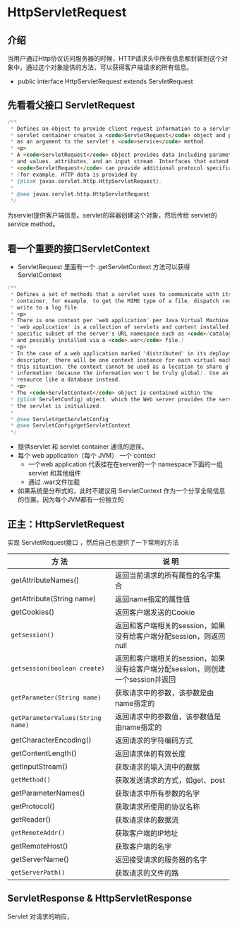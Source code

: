 # HttpServletRequest

## 介绍

当用户通过Http协议访问服务器的时候，HTTP请求头中所有信息都封装到这个对象中，通过这个对象提供的方法，可以获得客户端请求的所有信息。

- public interface HttpServletRequest extends ServletRequest
## 先看看父接口 ServletRequest 
```java
/**
 * Defines an object to provide client request information to a servlet. The
 * servlet container creates a <code>ServletRequest</code> object and passes it
 * as an argument to the servlet's <code>service</code> method.
 * <p>
 * A <code>ServletRequest</code> object provides data including parameter name
 * and values, attributes, and an input stream. Interfaces that extend
 * <code>ServletRequest</code> can provide additional protocol-specific data
 * (for example, HTTP data is provided by
 * {@link javax.servlet.http.HttpServletRequest}.
 *
 * @see javax.servlet.http.HttpServletRequest
 */
```
为servlet提供客户端信息。servlet的容器创建这个对象，然后传给 servlet的 service method。

##  看一个重要的接口ServletContext
- ServletRequest 里面有一个 .getServletContext 方法可以获得 ServletContext

```java
/**
 * Defines a set of methods that a servlet uses to communicate with its servlet
 * container, for example, to get the MIME type of a file, dispatch requests, or
 * write to a log file.
 * <p>
 * There is one context per "web application" per Java Virtual Machine. (A
 * "web application" is a collection of servlets and content installed under a
 * specific subset of the server's URL namespace such as <code>/catalog</code>
 * and possibly installed via a <code>.war</code> file.)
 * <p>
 * In the case of a web application marked "distributed" in its deployment
 * descriptor, there will be one context instance for each virtual machine. In
 * this situation, the context cannot be used as a location to share global
 * information (because the information won't be truly global). Use an external
 * resource like a database instead.
 * <p>
 * The <code>ServletContext</code> object is contained within the
 * {@link ServletConfig} object, which the Web server provides the servlet when
 * the servlet is initialized.
 *
 * @see Servlet#getServletConfig
 * @see ServletConfig#getServletContext
 */
```

- 提供servlet 和 servlet container 通讯的途径。
- 每个 web application（每个 JVM） 一个 context
  - 一个web application 代表挂在在server的一个 namespace下面的一组 servlet 和其他组件
  - 通过 .war文件加载
- 如果系统是分布式的，此时不建议用 ServletContext 作为一个分享全局信息的位置。因为每个JVM都有一份独立的

## 正主：HttpServletRequest

实现 ServletRequest接口 ，然后自己也提供了一下常用的方法


|方    法 |说    明
|-|-
|getAttributeNames() |返回当前请求的所有属性的名字集合
|getAttribute(String name) |返回name指定的属性值
|getCookies() |返回客户端发送的Cookie
|`getsession()` |返回和客户端相关的session，如果没有给客户端分配session，则返回null
|`getsession(boolean create)` |返回和客户端相关的session，如果没有给客户端分配session，则创建一个session并返回
|`getParameter(String name)` |获取请求中的参数，该参数是由name指定的
|`getParameterValues(String name)` |返回请求中的参数值，该参数值是由name指定的
|getCharacterEncoding() |返回请求的字符编码方式
|getContentLength() |返回请求体的有效长度
|getInputStream() |获取请求的输入流中的数据
|`getMethod()` |获取发送请求的方式，如get、post
|getParameterNames() |获取请求中所有参数的名字
|getProtocol() |获取请求所使用的协议名称
|getReader() |获取请求体的数据流
|`getRemoteAddr()` |获取客户端的IP地址
|getRemoteHost() |获取客户端的名字
|getServerName() |返回接受请求的服务器的名字
|`getServerPath()` |获取请求的文件的路

## ServletResponse & HttpServletResponse

Servlet 对请求的响应，